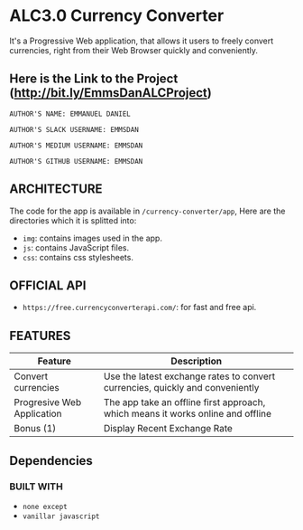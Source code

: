 # ALC3.0 Currency Converter
  
  It's a Progressive Web application, that allows it users to freely convert currencies, right from their Web Browser quickly and conveniently.  
## Here is the Link to the Project (http://bit.ly/EmmsDanALCProject)

  `AUTHOR'S NAME: EMMANUEL DANIEL`
  
  `AUTHOR'S SLACK USERNAME: EMMSDAN`
  
  `AUTHOR'S MEDIUM USERNAME: EMMSDAN`
  
  `AUTHOR'S GITHUB USERNAME: EMMSDAN`

## ARCHITECTURE

  The code for the app is available in `/currency-converter/app`,
  Here are the directories which it is splitted into:

  - `img`: contains images used in the app.  
  - `js`: contains JavaScript files.  
  - `css`: contains css stylesheets.
  
## OFFICIAL API

- `https://free.currencyconverterapi.com/`: for fast and free api.

## FEATURES

  | Feature | Description |
  | ------- | ----------- |
  | Convert currencies | Use the latest exchange rates to convert currencies, quickly and conveniently |
  | Progresive Web Application | The app take an offline first approach, which means it works online and offline |
  | Bonus (1) | Display Recent Exchange Rate |

## Dependencies
  ### BUILT WITH
  
  - `none except`
  - `vanillar javascript`
